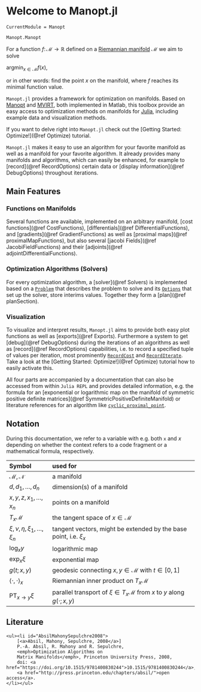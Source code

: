 # Welcome to Manopt.jl

```@meta
CurrentModule = Manopt
```

```@docs
Manopt.Manopt
```

For a function $f\colon\mathcal M \to \mathbb R$ defined on a [Riemannian manifold](https://en.wikipedia.org/wiki/Riemannian_manifold) $\mathcal M$ we aim to solve

$\operatorname*{argmin}_{x ∈ \mathcal M} f(x),$

or in other words: find the point $x$ on the manifold, where $f$ reaches its minimal function value.

`Manopt.jl` provides a framework for optimization on manifolds.
Based on [Manopt](https://manopt.org) and
[MVIRT](https://ronnybergmann.net/mvirt/), both implemented in Matlab,
this toolbox provide an easy access to optimization methods on manifolds
for [Julia](https://julialang.org), including example data and visualization methods.

If you want to delve right into `Manopt.jl` check out the
[Getting Started: Optimize!](@ref Optimize) tutorial.

`Manopt.jl` makes it easy to use an algorithm for your favorite
manifold as well as a manifold for your favorite algorithm. It already provides
many manifolds and algorithms, which can easily be enhanced, for example to
[record](@ref RecordOptions) certain data or
[display information](@ref DebugOptions) throughout iterations.

## Main Features

### Functions on Manifolds

Several functions are available, implemented on an arbitrary manifold, [cost functions](@ref CostFunctions), [differentials](@ref DifferentialFunctions), and [gradients](@ref GradientFunctions) as well as [proximal maps](@ref proximalMapFunctions), but also several [jacobi Fields](@ref JacobiFieldFunctions) and their [adjoints](@ref adjointDifferentialFunctions).

### Optimization Algorithms (Solvers)

For every optimization algorithm, a [solver](@ref Solvers) is implemented based on a [`Problem`](@ref) that describes the problem to solve and its [`Options`](@ref) that set up the solver, store interims values. Together they
form a [plan](@ref planSection).

### Visualization

To visualize and interpret results, `Manopt.jl` aims to provide both easy plot functions as well as [exports](@ref Exports). Furthermore a system to get [debug](@ref DebugOptions) during the iterations of an algorithms as well as [record](@ref RecordOptions) capabilities, i.e. to record a specified tuple of values per iteration, most prominently [`RecordCost`](@ref) and
[`RecordIterate`](@ref). Take a look at the [Getting Started: Optimize!](@ref Optimize) tutorial how to easily activate this.

All four parts are accompanied by a documentation that can also be accessed from within `Julia REPL` and provides detailed information, e.g. the formula for an [exponential or logarithmic map on the manifold of symmetric positive definite matrices](@ref SymmetricPositiveDefiniteManifold) or literature references for an algorithm like [`cyclic_proximal_point`](@ref).

## Notation

During this documentation, we refer to a variable with e.g. both `x` and $x$ depending on whether the context refers to a code fragment or a mathematical formula, respectively.

| Symbol | used for
|:---|:---|
$\mathcal M, \mathcal N$ | a manifold
$d,d_1,\ldots,d_n$ | dimension(s) of a manifold
$x,y,z,x_1,\ldots,x_n$ | points on a manifold
$T_x\mathcal M$ | the tangent space of $x ∈ \mathcal M$
$\xi,\nu,\eta,\xi_1,\ldots,\xi_n$ | tangent vectors, might be extended by the base point, i.e. $\xi_x$
$\log_xy$ | logarithmic map
$\exp_x\xi$ | exponential map
$g(t; x,y)$ | geodesic connecting $x,y ∈ \mathcal M$ with $t ∈  [0,1]$
$\langle \cdot, \cdot\rangle_x$ | Riemannian inner product on $T_x\mathcal M$
$\operatorname{PT}_{x\to y}\xi$ | parallel transport of $\xi ∈  T_x\mathcal M$ from $x$ to $y$ along $g(\cdot;x,y)$

## Literature

```@raw html
<ul><li id="AbsilMahonySepulchre2008">
    [<a>Absil, Mahony, Sepulchre, 2008</a>]
    P.-A. Absil, R. Mahony and R. Sepulchre,
    <emph>Optimization Algorithms on
    Matrix Manifolds</emph>, Princeton University Press, 2008,
    doi: <a href="https://doi.org/10.1515/9781400830244">10.1515/9781400830244</a>,
    <a href="http://press.princeton.edu/chapters/absil/">open access</a>.
</li></ul>
```
